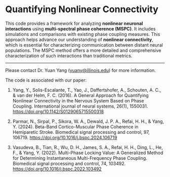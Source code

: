 # Quantifying Nonlinear Connectivity

This code provides a framework for analyzing **nonlinear neuronal interactions** using **multi-spectral phase coherence (MSPC)**. It includes simulations and comparisons with existing phase coupling measures. This approach helps advance our understanding of **nonlinear connectivity**, which is essential for characterizing communication between distant neural populations. The MSPC method offers a more detailed and comprehensive characterization of such interactions than traditional metrics.

---------------------------------------------------------
Please contact Dr. Yuan Yang (yuany@illinois.edu) for more information.

The code is associated with our paper:
1. Yang, Y., Solis-Escalante, T., Yao, J., Daffertshofer, A., Schouten, A. C., & van der Helm, F. C. (2016). A General Approach for Quantifying Nonlinear Connectivity in the Nervous System Based on Phase Coupling. International journal of neural systems, 26(1), 1550031. https://doi.org/10.1142/S0129065715500318

2. Parmar, N., Sirpal, P., Sikora, W. A., Dewald, J. P. A., Refai, H. H., & Yang, Y. (2024). Beta-Band Cortico-Muscular Phase Coherence in Hemiparetic Stroke. Biomedical signal processing and control, 97, 106719. https://doi.org/10.1016/j.bspc.2024.106719

3. Vasudeva, B., Tian, R., Wu, D. H., James, S. A., Refai, H. H., Ding, L., He, F., & Yang, Y. (2022). Multi-Phase Locking Value: A Generalized Method for Determining Instantaneous Multi-Frequency Phase Coupling. Biomedical signal processing and control, 74, 103492. https://doi.org/10.1016/j.bspc.2022.103492
   
